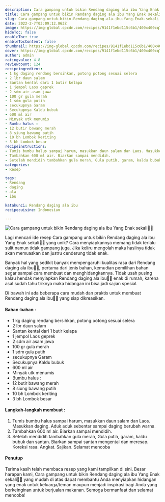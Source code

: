 ```yaml
---
description: Cara gampang untuk bikin Rendang daging ala ibu Yang Enak sekali"
title: Cara gampang untuk bikin Rendang daging ala ibu Yang Enak sekali
slug: Cara-gampang-untuk-bikin-Rendang-daging-ala-ibu-Yang-Enak-sekali
date: 2022-2-7T03:09:12.063Z
image: https://img-global.cpcdn.com/recipes/9141f1ebd115c6b1/400x400cq70/photo.jpg
hideToc: false
enableToc: true
enableTocContent: false
thumbnail: https://img-global.cpcdn.com/recipes/9141f1ebd115c6b1/400x400cq70/photo.jpg
cover: https://img-global.cpcdn.com/recipes/9141f1ebd115c6b1/400x400cq70/photo.jpg
author: admin
ratingvalue: 4.8
reviewcount: 124
recipeingredient:
- 1 kg daging rendang bersihkan, potong potong sesuai selera
- 2 lbr daun salam
- Santan kental dari 1 butir kelapa
- 1 jempol Laos geprek
- 2 sdm air asam jawa
- 100 gr gula merah
- 1 sdm gula putih
- secukupnya Garam
- Secukupnya Kaldu bubuk
- 600 ml air
- Minyak utk menumis
- Bumbu halus :
- 12 butir bawang merah
- 8 siung bawang putih
- 10 bh Lombok keriting
- 3 bh Lombok besar
recipeinstructions:
- Tumis bumbu halus sampai harum, masukkan daun salam dan Laos. Masukkan daging. Aduk aduk sebentar sampai daging berubah warna.
- Tambahkan 600 ml air. Biarkan sampai mendidih.
- Setelah mendidih tambahkan gula merah, Gula putih, garam, kaldu bubuk dan santan. Biarkan sampai santan mengental dan meresap. Koreksi rasa. Angkat. Sajikan. Selamat mencoba
categories:
- Resep

tags:
- Rendang
- daging
- ala
- ibu

katakunci: Rendang daging ala ibu
recipecuisine: Indonesian

---
```


![Cara gampang untuk bikin Rendang daging ala ibu Yang Enak sekali👩‍🍳](https://img-global.cpcdn.com/recipes/9141f1ebd115c6b1/400x400cq70/photo.jpg)

Lagi mencari ide resep Cara gampang untuk bikin Rendang daging ala ibu Yang Enak sekali👩‍🍳 yang unik? Cara menyiapkannya memang tidak terlalu sulit namun tidak gampang juga. Jika keliru mengolah maka hasilnya tidak akan memuaskan dan justru cenderung tidak enak.

Banyak hal yang sedikit banyak mempengaruhi kualitas rasa dari Rendang daging ala ibu👩‍🍳, pertama dari jenis bahan, kemudian pemilihan bahan segar sampai cara membuat dan menghidangkannya. Tidak usah pusing kalau hendak menyiapkan Rendang daging ala ibu👩‍🍳 enak di rumah, karena asal sudah tahu triknya maka hidangan ini bisa jadi sajian spesial.

Di bawah ini ada beberapa cara mudah dan praktis untuk membuat Rendang daging ala ibu👩‍🍳 yang siap dikreasikan.

<!--inarticleads1-->

#### Bahan-bahan :

- 1 kg daging rendang bersihkan, potong potong sesuai selera
- 2 lbr daun salam
- Santan kental dari 1 butir kelapa
- 1 jempol Laos geprek
- 2 sdm air asam jawa
- 100 gr gula merah
- 1 sdm gula putih
- secukupnya Garam
- Secukupnya Kaldu bubuk
- 600 ml air
- Minyak utk menumis
- Bumbu halus :
- 12 butir bawang merah
- 8 siung bawang putih
- 10 bh Lombok keriting
- 3 bh Lombok besar

<!--inarticleads2-->

#### Langkah-langkah membuat :

1. Tumis bumbu halus sampai harum, masukkan daun salam dan Laos. Masukkan daging. Aduk aduk sebentar sampai daging berubah warna.
1. Tambahkan 600 ml air. Biarkan sampai mendidih.
1. Setelah mendidih tambahkan gula merah, Gula putih, garam, kaldu bubuk dan santan. Biarkan sampai santan mengental dan meresap. Koreksi rasa. Angkat. Sajikan. Selamat mencoba

#### Penutup

Terima kasih telah membaca resep yang kami tampilkan di sini. Besar harapan kami, Cara gampang untuk bikin Rendang daging ala ibu Yang Enak sekali👩‍🍳 yang mudah di atas dapat membantu Anda menyiapkan hidangan yang enak untuk keluarga/teman maupun menjadi inspirasi bagi Anda yang berkeinginan untuk berjualan makanan. Semoga bermanfaat dan selamat mencoba!